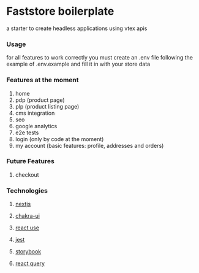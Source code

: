 # Faststore boilerplate

a starter to create headless applications using vtex apis

### Usage

for all features to work correctly you must create an .env file following the example of .env.example and fill it in with your store data

### Features at the moment

1. home
2. pdp (product page)
3. plp (product listing page)
4. cms integration
5. seo
6. google analytics
7. e2e tests
8. login (only by code at the moment)
9. my account (basic features: profile, addresses and orders)

### Future Features

1. checkout

### Technologies

1.  [nextjs](https://nextjs.org/)

2.  [chakra-ui](https://chakra-ui.com/)

3.  [react use](https://github.com/streamich/react-use)

4.  [jest](https://jestjs.io/pt-BR/)

5.  [storybook](https://storybook.js.org/)

6.  [react query](https://tanstack.com/query/v3/)

